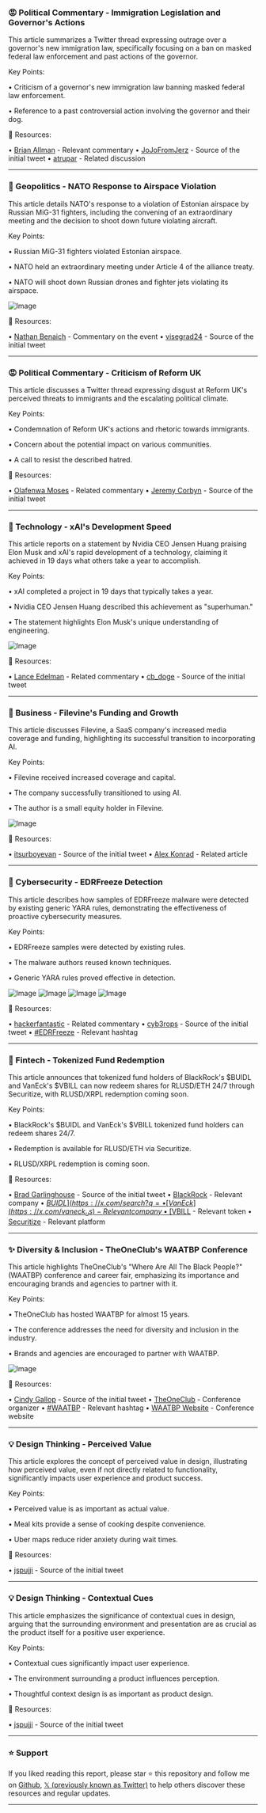 ### 😡 Political Commentary -  Immigration Legislation and Governor's Actions

This article summarizes a Twitter thread expressing outrage over a governor's new immigration law, specifically focusing on a ban on masked federal law enforcement and past actions of the governor.

Key Points:

• Criticism of a governor's new immigration law banning masked federal law enforcement.


• Reference to a past controversial action involving the governor and their dog.


🔗 Resources:

• [Brian Allman](https://x.com/BrianAllman) - Relevant commentary
• [JoJoFromJerz](https://x.com/JoJoFromJerz) - Source of the initial tweet
• [atrupar](https://x.com/atrupar) - Related discussion


---
### 🤖 Geopolitics - NATO Response to Airspace Violation

This article details NATO's response to a violation of Estonian airspace by Russian MiG-31 fighters, including the convening of an extraordinary meeting and the decision to shoot down future violating aircraft.

Key Points:

•  Russian MiG-31 fighters violated Estonian airspace.

• NATO held an extraordinary meeting under Article 4 of the alliance treaty.

• NATO will shoot down Russian drones and fighter jets violating its airspace.


![Image](https://pbs.twimg.com/media/G1hyxUkXoAAPo8B?format=jpg&name=small)

🔗 Resources:

• [Nathan Benaich](https://x.com/nathanbenaich) - Commentary on the event
• [visegrad24](https://x.com/visegrad24) - Source of the initial tweet


---
### 😡 Political Commentary - Criticism of Reform UK

This article discusses a Twitter thread expressing disgust at Reform UK's perceived threats to immigrants and the escalating political climate.

Key Points:

• Condemnation of Reform UK's actions and rhetoric towards immigrants.

•  Concern about the potential impact on various communities.

•  A call to resist the described hatred.

🔗 Resources:

• [Olafenwa Moses](https://x.com/OlafenwaMoses) - Related commentary
• [Jeremy Corbyn](https://x.com/jeremycorbyn) - Source of the initial tweet



---
### 🤖 Technology - xAI's Development Speed

This article reports on a statement by Nvidia CEO Jensen Huang praising Elon Musk and xAI's rapid development of a technology, claiming it achieved in 19 days what others take a year to accomplish.

Key Points:

•  xAI completed a project in 19 days that typically takes a year.

•  Nvidia CEO Jensen Huang described this achievement as "superhuman."

•  The statement highlights Elon Musk's unique understanding of engineering.


![Image](https://pbs.twimg.com/amplify_video_thumb/1970361097845624832/img/9jAUHHD-TndMunhz.jpg)

🔗 Resources:

• [Lance Edelman](https://x.com/Lance_Edelman) - Related commentary
• [cb_doge](https://x.com/cb_doge) - Source of the initial tweet


---
### 🚀 Business - Filevine's Funding and Growth

This article discusses Filevine, a SaaS company's increased media coverage and funding, highlighting its successful transition to incorporating AI.

Key Points:

• Filevine received increased coverage and capital.

• The company successfully transitioned to using AI.

• The author is a small equity holder in Filevine.



![Image](https://pbs.twimg.com/media/G1h76NKXYAA8Jgf?format=jpg&name=small)

🔗 Resources:

• [itsurboyevan](https://x.com/itsurboyevan) - Source of the initial tweet
• [Alex Konrad](https://x.com/alexrkonrad) - Related article


---
### 🤖 Cybersecurity - EDRFreeze Detection

This article describes how samples of EDRFreeze malware were detected by existing generic YARA rules, demonstrating the effectiveness of proactive cybersecurity measures.


Key Points:

• EDRFreeze samples were detected by existing rules.

• The malware authors reused known techniques.

• Generic YARA rules proved effective in detection.


![Image](https://pbs.twimg.com/media/G1hpuCEW8AET1sr?format=jpg&name=360x360)
![Image](https://pbs.twimg.com/media/G1hpxEcWIAAbIdM?format=jpg&name=small)
![Image](https://pbs.twimg.com/media/G1hpyd4XkAArUfK?format=jpg&name=900x900)
![Image](https://pbs.twimg.com/media/G1hp1CFXcAA1p3S?format=jpg&name=small)

🔗 Resources:

• [hackerfantastic](https://x.com/hackerfantastic) - Related commentary
• [cyb3rops](https://x.com/cyb3rops) - Source of the initial tweet
• [#EDRFreeze](https://x.com/hashtag/EDRFreeze?src=hashtag_click) - Relevant hashtag


---
### 🚀 Fintech - Tokenized Fund Redemption

This article announces that tokenized fund holders of BlackRock's $BUIDL and VanEck's $VBILL can now redeem shares for RLUSD/ETH 24/7 through Securitize, with RLUSD/XRPL redemption coming soon.

Key Points:

• BlackRock's $BUIDL and VanEck's $VBILL tokenized fund holders can redeem shares 24/7.

• Redemption is available for RLUSD/ETH via Securitize.

• RLUSD/XRPL redemption is coming soon.



🔗 Resources:

• [Brad Garlinghouse](https://x.com/bgarlinghouse) - Source of the initial tweet
• [BlackRock](https://x.com/BlackRock) - Relevant company
• [$BUIDL](https://x.com/search?q=%24BUIDL&src=cashtag_click) - Relevant token
• [VanEck](https://x.com/vaneck_us) - Relevant company
• [$VBILL](https://x.com/search?q=%24VBILL&src=cashtag_click) - Relevant token
• [Securitize](https://x.com/Securitize) - Relevant platform



---
### ✨ Diversity & Inclusion - TheOneClub's WAATBP Conference

This article highlights TheOneClub's "Where Are All The Black People?" (WAATBP) conference and career fair, emphasizing its importance and encouraging brands and agencies to partner with it.

Key Points:

• TheOneClub has hosted WAATBP for almost 15 years.

• The conference addresses the need for diversity and inclusion in the industry.

• Brands and agencies are encouraged to partner with WAATBP.


![Image](https://pbs.twimg.com/media/G1eSQiGWIAALGaJ?format=jpg&name=small)

🔗 Resources:

• [Cindy Gallop](https://x.com/cindygallop) - Source of the initial tweet
• [TheOneClub](https://x.com/TheOneClub) - Conference organizer
• [#WAATBP](https://x.com/hashtag/WAATBP?src=hashtag_click) - Relevant hashtag
• [WAATBP Website](https://waatbp.oneclub.org) - Conference website


---
### 💡 Design Thinking - Perceived Value

This article explores the concept of perceived value in design, illustrating how perceived value, even if not directly related to functionality, significantly impacts user experience and product success.

Key Points:

• Perceived value is as important as actual value.

• Meal kits provide a sense of cooking despite convenience.

• Uber maps reduce rider anxiety during wait times.


🔗 Resources:

• [jspujji](https://x.com/jspujji) - Source of the initial tweet


---
### 💡 Design Thinking - Contextual Cues

This article emphasizes the significance of contextual cues in design, arguing that the surrounding environment and presentation are as crucial as the product itself for a positive user experience.

Key Points:

• Contextual cues significantly impact user experience.

• The environment surrounding a product influences perception.

•  Thoughtful context design is as important as product design.


🔗 Resources:

• [jspujji](https://x.com/jspujji) - Source of the initial tweet


---

### ⭐️ Support

If you liked reading this report, please star ⭐️ this repository and follow me on [Github](https://github.com/Drix10), [𝕏 (previously known as Twitter)](https://x.com/DRIX_10_) to help others discover these resources and regular updates.

---